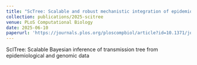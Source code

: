 ```yaml
---
title: "ScTree: Scalable and robust mechanistic integration of epidemiological and genomic data for transmission tree inference"
collection: publications/2025-scitree
venue: PLoS Computational Biology
date: 2025-06-10
paperurl: 'https://journals.plos.org/ploscompbiol/article?id=10.1371/journal.pcbi.1012657'
---
```


ScITree: Scalable Bayesian inference of transmission tree from epidemiological and genomic data
